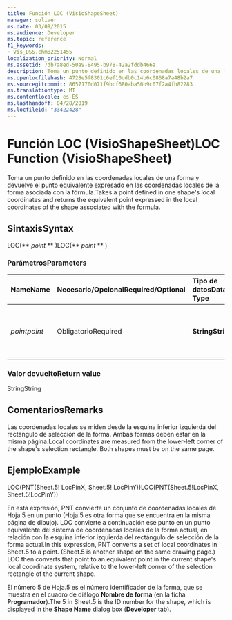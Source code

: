 ```yaml
---
title: Función LOC (VisioShapeSheet)
manager: soliver
ms.date: 03/09/2015
ms.audience: Developer
ms.topic: reference
f1_keywords:
- Vis_DSS.chm82251455
localization_priority: Normal
ms.assetid: 7db7a8ed-50a9-8495-b978-42a2fddb466a
description: Toma un punto definido en las coordenadas locales de una forma y devuelve el punto equivalente expresado en las coordenadas locales de la forma asociada con la fórmula.
ms.openlocfilehash: 4728e5f8301c6ef10ddb0c14b6c0868a7a48b2a7
ms.sourcegitcommit: 8657170d071f9bcf680aba50b9c07f2a4fb82283
ms.translationtype: MT
ms.contentlocale: es-ES
ms.lasthandoff: 04/28/2019
ms.locfileid: "33422428"
---
```

# <a name="loc-function-visioshapesheet"></a><span data-ttu-id="8e66a-103">Función LOC (VisioShapeSheet)</span><span class="sxs-lookup"><span data-stu-id="8e66a-103">LOC Function (VisioShapeSheet)</span></span>

<span data-ttu-id="8e66a-104">Toma un punto definido en las coordenadas locales de una forma y devuelve el punto equivalente expresado en las coordenadas locales de la forma asociada con la fórmula.</span><span class="sxs-lookup"><span data-stu-id="8e66a-104">Takes a point defined in one shape's local coordinates and returns the equivalent point expressed in the local coordinates of the shape associated with the formula.</span></span> 
  
## <a name="syntax"></a><span data-ttu-id="8e66a-105">Sintaxis</span><span class="sxs-lookup"><span data-stu-id="8e66a-105">Syntax</span></span>

<span data-ttu-id="8e66a-106">LOC(\*\* *point* \*\* )</span><span class="sxs-lookup"><span data-stu-id="8e66a-106">LOC(\*\* *point* \*\* )</span></span> 
  
### <a name="parameters"></a><span data-ttu-id="8e66a-107">Parámetros</span><span class="sxs-lookup"><span data-stu-id="8e66a-107">Parameters</span></span>

|<span data-ttu-id="8e66a-108">**Name**</span><span class="sxs-lookup"><span data-stu-id="8e66a-108">**Name**</span></span>|<span data-ttu-id="8e66a-109">**Necesario/Opcional**</span><span class="sxs-lookup"><span data-stu-id="8e66a-109">**Required/Optional**</span></span>|<span data-ttu-id="8e66a-110">**Tipo de datos**</span><span class="sxs-lookup"><span data-stu-id="8e66a-110">**Data Type**</span></span>|<span data-ttu-id="8e66a-111">**Descripción**</span><span class="sxs-lookup"><span data-stu-id="8e66a-111">**Description**</span></span>|
|:-----|:-----|:-----|:-----|
| <span data-ttu-id="8e66a-112">_point_</span><span class="sxs-lookup"><span data-stu-id="8e66a-112">_point_</span></span> <br/> |<span data-ttu-id="8e66a-113">Obligatorio</span><span class="sxs-lookup"><span data-stu-id="8e66a-113">Required</span></span>  <br/> |<span data-ttu-id="8e66a-114">**String**</span><span class="sxs-lookup"><span data-stu-id="8e66a-114">**String**</span></span> <br/> | <span data-ttu-id="8e66a-115">Un punto definido en una de las coordenadas locales de la forma.</span><span class="sxs-lookup"><span data-stu-id="8e66a-115">A point defined in one shape's local coordinates.</span></span>  <br/> |
   
### <a name="return-value"></a><span data-ttu-id="8e66a-116">Valor devuelto</span><span class="sxs-lookup"><span data-stu-id="8e66a-116">Return value</span></span>

<span data-ttu-id="8e66a-117">String</span><span class="sxs-lookup"><span data-stu-id="8e66a-117">String</span></span>
  
## <a name="remarks"></a><span data-ttu-id="8e66a-118">Comentarios</span><span class="sxs-lookup"><span data-stu-id="8e66a-118">Remarks</span></span>

<span data-ttu-id="8e66a-p101">Las coordenadas locales se miden desde la esquina inferior izquierda del rectángulo de selección de la forma. Ambas formas deben estar en la misma página.</span><span class="sxs-lookup"><span data-stu-id="8e66a-p101">Local coordinates are measured from the lower-left corner of the shape's selection rectangle. Both shapes must be on the same page.</span></span>
  
## <a name="example"></a><span data-ttu-id="8e66a-121">Ejemplo</span><span class="sxs-lookup"><span data-stu-id="8e66a-121">Example</span></span>

<span data-ttu-id="8e66a-122">LOC(PNT(Sheet.5! LocPinX, Sheet.5! LocPinY))</span><span class="sxs-lookup"><span data-stu-id="8e66a-122">LOC(PNT(Sheet.5!LocPinX, Sheet.5!LocPinY))</span></span> 
  
<span data-ttu-id="8e66a-p102">En esta expresión, PNT convierte un conjunto de coordenadas locales de Hoja.5 en un punto (Hoja.5 es otra forma que se encuentra en la misma página de dibujo). LOC convierte a continuación ese punto en un punto equivalente del sistema de coordenadas locales de la forma actual, en relación con la esquina inferior izquierda del rectángulo de selección de la forma actual.</span><span class="sxs-lookup"><span data-stu-id="8e66a-p102">In this expression, PNT converts a set of local coordinates in Sheet.5 to a point. (Sheet.5 is another shape on the same drawing page.) LOC then converts that point to an equivalent point in the current shape's local coordinate system, relative to the lower-left corner of the selection rectangle of the current shape.</span></span> 
  
<span data-ttu-id="8e66a-125">El número 5 de Hoja.5 es el número identificador de la forma, que se muestra en el cuadro de diálogo **Nombre de forma** (en la ficha **Programador**).</span><span class="sxs-lookup"><span data-stu-id="8e66a-125">The 5 in Sheet.5 is the ID number for the shape, which is displayed in the **Shape Name** dialog box (**Developer** tab).</span></span> 
  

